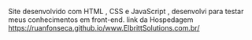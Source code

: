 Site desenvolvido com HTML , CSS e JavaScript , desenvolvi para testar meus conhecimentos em front-end.
link da Hospedagem https://ruanfonseca.github.io/www.ElbrittSolutions.com.br/
